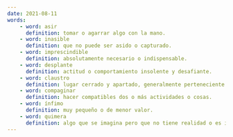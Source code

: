 ```yaml
---
date: 2021-08-11
words:
    - word: asir
      definition: tomar o agarrar algo con la mano.
    - word: inasible
      definition: que no puede ser asido o capturado.
    - word: imprescindible
      definition: absolutamente necesario o indispensable.
    - word: desplante
      definition: actitud o comportamiento insolente y desafiante.
    - word: claustro
      definition: lugar cerrado y apartado, generalmente perteneciente a un convento o monasterio.
    - word: compaginar
      definition: hacer compatibles dos o más actividades o cosas.
    - word: ínfimo
      definition: muy pequeño o de menor valor.
    - word: quimera
      definition: algo que se imagina pero que no tiene realidad o es inalcanzable.
---
```

